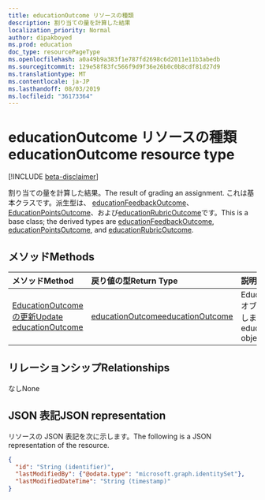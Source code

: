 ```yaml
---
title: educationOutcome リソースの種類
description: 割り当ての量を計算した結果
localization_priority: Normal
author: dipakboyed
ms.prod: education
doc_type: resourcePageType
ms.openlocfilehash: a0a49b9a383f1e787fd2698c6d2011e11b3abedb
ms.sourcegitcommit: 129e58f83fc566f9d9f36e26b0c0b8cdf81d27d9
ms.translationtype: MT
ms.contentlocale: ja-JP
ms.lasthandoff: 08/03/2019
ms.locfileid: "36173364"
---
```

# <a name="educationoutcome-resource-type"></a><span data-ttu-id="5bd62-103">educationOutcome リソースの種類</span><span class="sxs-lookup"><span data-stu-id="5bd62-103">educationOutcome resource type</span></span>

[!INCLUDE [beta-disclaimer](../../includes/beta-disclaimer.md)]

<span data-ttu-id="5bd62-104">割り当ての量を計算した結果。</span><span class="sxs-lookup"><span data-stu-id="5bd62-104">The result of grading an assignment.</span></span> <span data-ttu-id="5bd62-105">これは基本クラスです。派生型は、 [educationFeedbackOutcome](educationfeedbackoutcome.md)、 [EducationPointsOutcome](educationpointsoutcome.md)、および[educationRubricOutcome](educationrubricoutcome.md)です。</span><span class="sxs-lookup"><span data-stu-id="5bd62-105">This is a base class; the derived types are [educationFeedbackOutcome](educationfeedbackoutcome.md), [educationPointsOutcome](educationpointsoutcome.md), and [educationRubricOutcome](educationrubricoutcome.md).</span></span>

## <a name="methods"></a><span data-ttu-id="5bd62-106">メソッド</span><span class="sxs-lookup"><span data-stu-id="5bd62-106">Methods</span></span>

| <span data-ttu-id="5bd62-107">メソッド</span><span class="sxs-lookup"><span data-stu-id="5bd62-107">Method</span></span>       | <span data-ttu-id="5bd62-108">戻り値の型</span><span class="sxs-lookup"><span data-stu-id="5bd62-108">Return Type</span></span> | <span data-ttu-id="5bd62-109">説明</span><span class="sxs-lookup"><span data-stu-id="5bd62-109">Description</span></span> |
|:-------------|:------------|:------------|
| [<span data-ttu-id="5bd62-110">EducationOutcome の更新</span><span class="sxs-lookup"><span data-stu-id="5bd62-110">Update educationOutcome</span></span>](../api/educationoutcome-update.md) | [<span data-ttu-id="5bd62-111">educationOutcome</span><span class="sxs-lookup"><span data-stu-id="5bd62-111">educationOutcome</span></span>](educationoutcome.md) | <span data-ttu-id="5bd62-112">EducationOutcome オブジェクトを更新します。</span><span class="sxs-lookup"><span data-stu-id="5bd62-112">Update educationOutcome object.</span></span> |

## <a name="relationships"></a><span data-ttu-id="5bd62-113">リレーションシップ</span><span class="sxs-lookup"><span data-stu-id="5bd62-113">Relationships</span></span>

<span data-ttu-id="5bd62-114">なし</span><span class="sxs-lookup"><span data-stu-id="5bd62-114">None</span></span>

## <a name="json-representation"></a><span data-ttu-id="5bd62-115">JSON 表記</span><span class="sxs-lookup"><span data-stu-id="5bd62-115">JSON representation</span></span>

<span data-ttu-id="5bd62-116">リソースの JSON 表記を次に示します。</span><span class="sxs-lookup"><span data-stu-id="5bd62-116">The following is a JSON representation of the resource.</span></span>

<!-- {
  "blockType": "resource",
  "optionalProperties": [

  ],
  "@odata.type": "microsoft.graph.educationOutcome",
  "baseType": "",
  "keyProperty": "id"
}-->

```json
{
  "id": "String (identifier)",
  "lastModifiedBy": {"@odata.type": "microsoft.graph.identitySet"},
  "lastModifiedDateTime": "String (timestamp)"
}
```

<!-- uuid: 16cd6b66-4b1a-43a1-adaf-3a886856ed98
2019-02-04 14:57:30 UTC -->
<!-- {
  "type": "#page.annotation",
  "description": "educationOutcome resource",
  "keywords": "",
  "section": "documentation",
  "tocPath": ""
}-->